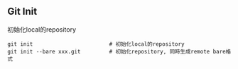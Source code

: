 ## Git Init

初始化local的repository

```git
git init						# 初始化local的repository
git init --bare xxx.git			# 初始化repository, 同時生成remote bare格式
```